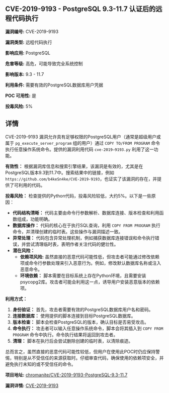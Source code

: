## CVE-2019-9193 - PostgreSQL 9.3-11.7 认证后的远程代码执行

**漏洞编号:** CVE-2019-9193

**漏洞类型:** 远程代码执行

**影响应用:** PostgreSQL

**危害等级:** 高危，可能导致完全系统控制

**影响版本:** 9.3 - 11.7

**利用条件:** 需要有效的PostgreSQL数据库用户凭据

**POC 可用性:** 是

**投毒风险:** 5%

## 详情

CVE-2019-9193 漏洞允许具有足够权限的PostgreSQL用户（通常是超级用户或属于 `pg_execute_server_program` 组的用户）通过 `COPY TO/FROM PROGRAM` 命令执行任意操作系统命令。提供的漏洞利用代码 `cve-2019–9193.py` 利用了这一功能。

**有效性：**
根据漏洞库信息和搜索引擎结果，该漏洞是有效的，尤其是在PostgreSQL版本9.3到11.7中。搜索结果中的链接，例如`https://github.com/b4keSn4ke/CVE-2019-9193`，也证实了该漏洞的存在，并提供了可利用的代码。

**投毒风险：**
检查提供的Python代码，投毒风险较低，大约5%。以下是一些原因：
*   **代码结构清晰：** 代码主要由命令行参数解析、数据库连接、版本检查和利用函数组成，功能明确。
*   **数据库操作：** 代码的核心在于执行SQL查询，利用 `COPY FROM PROGRAM` 执行命令，并清理创建的临时表。这些操作与漏洞描述一致。
*   **异常处理：** 代码包含异常处理机制，例如捕获数据库连接错误和命令执行错误，并尝试清理临时表，表明作者关注代码的健壮性。
*   **潜在风险：**
    *   **依赖项风险:** 虽然直接的恶意代码可能性低，但攻击者可能通过修改依赖项或命令行参数处理来引入恶意行为。例如，修改默认数据库名称或注入恶意命令。
    *   **环境依赖：** 脚本需要在目标系统上存在Python环境，且需要安装psycopg2库。攻击者可能会利用这一点，诱导用户安装恶意版本的依赖项。

**利用方式：**
1.  **身份验证：** 首先，攻击者需要有效的PostgreSQL数据库用户名和密码。
2.  **连接数据库：** 使用提供的脚本连接到目标PostgreSQL数据库。
3.  **版本检查：** 脚本会检查PostgreSQL的版本，确认目标是否易受攻击。
4.  **命令执行：** 攻击者可以输入任意操作系统命令，脚本会将其插入到 `COPY FROM PROGRAM` 命令中执行。命令执行结果将返回到攻击者。
5.  **清理：** 脚本在执行后会尝试删除创建的临时表，以清除痕迹。

总而言之，虽然直接的恶意代码可能性较低，但用户在使用此POC时仍应保持警惕，特别是从不受信任的来源获取时。仔细审查代码，确保使用的依赖项安全，并避免执行未知的或不受信任的命令。

**项目地址:** [chromanite/CVE-2019-9193-PostgreSQL-9.3-11.7](https://github.com/chromanite/CVE-2019-9193-PostgreSQL-9.3-11.7)

**漏洞详情:** [CVE-2019-9193](https://nvd.nist.gov/vuln/detail/CVE-2019-9193)